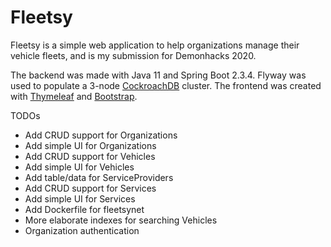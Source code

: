 # Fleetsy

Fleetsy is a simple web application to help organizations manage their vehicle fleets, and is my submission for Demonhacks 2020.

The backend was made with Java 11 and Spring Boot 2.3.4. Flyway was used to populate a 3-node [CockroachDB](https://www.cockroachlabs.com/) cluster. The frontend was created with [Thymeleaf](https://www.thymeleaf.org/) and [Bootstrap](https://getbootstrap.com/).

TODOs
* Add CRUD support for Organizations
* Add simple UI for Organizations
* Add CRUD support for Vehicles
* Add simple UI for Vehicles
* Add table/data for ServiceProviders
* Add CRUD support for Services
* Add simple UI for Services
* Add Dockerfile for fleetsynet
* More elaborate indexes for searching Vehicles
* Organization authentication

